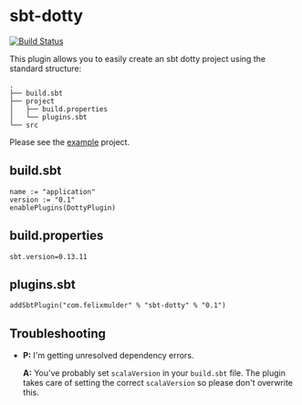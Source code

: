sbt-dotty
=========

[![Build Status](https://travis-ci.org/felixmulder/sbt-dotty.svg?branch=master)](https://travis-ci.org/felixmulder/sbt-dotty)

This plugin allows you to easily create an sbt dotty project using the
standard structure:

```
.
├── build.sbt
├── project
│   ├── build.properties
│   └── plugins.sbt
└── src
```

Please see the [example](https://github.com/felixmulder/sbt-dotty/tree/master/example) project.


build.sbt
---------

```
name := "application"
version := "0.1"
enablePlugins(DottyPlugin)
```

build.properties
----------------

```
sbt.version=0.13.11
```

plugins.sbt
-----------

```
addSbtPlugin("com.felixmulder" % "sbt-dotty" % "0.1")
```

Troubleshooting
---------------

* **P:** I'm getting unresolved dependency errors.

  **A:** You've probably set `scalaVersion` in your `build.sbt` file. The
  plugin takes care of setting the correct `scalaVersion` so please don't
  overwrite this.
